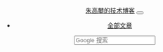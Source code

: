 <header class="top" role="header">
  <div class="container bg-dark">
    <nav class="navbar navbar-expand-lg navbar-dark">
      <a class="navbar-brand" href="/">朱高攀的技术博客</a>
        <button class="navbar-toggler" type="button" data-toggle="collapse" data-target="#navbarTogglerDemo02" aria-controls="navbarTogglerDemo02" aria-expanded="false" aria-label="Toggle navigation">
          <span class="navbar-toggler-icon"></span>
      </button>
      <div class="collapse navbar-collapse" id="navbarTogglerDemo02">
        <ul class="navbar-nav mr-auto mt-2 mt-lg-0">
          <li class="nav-item {% if page.navbar_active == 'pages' %}active{% endif %}">
            <a class="nav-link" href="/pages.html">
              <i class="fas fa-list"></i> 全部文章
            </a>
          </li>
          <!--<li class="nav-item {% if page.navbar_active == 'about' %}active{% endif %}">
            <a class="nav-link" href="/about.html">
              <i class="fas fa-info"></i> 关于
            </a>
          </li>-->
        </ul>
        <form class="form-inline my-2 my-lg-0" role="search" method="get" target="_blank" action="https://www.google.com/search">
          <input type="text" class="form-control" placeholder="Google 搜索" name="q" maxlength="200"/>
          <input type="hidden" name="oe" value="GB2312" />
          <input type="hidden" name="hl" value="zh-CN" />
          <input type="hidden" name="as_sitesearch" value="winwink.github.io" />
        </form>
      </div>
    </nav>
  </div>
</header>

